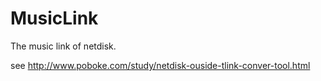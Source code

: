 MusicLink
=========

The music link of netdisk.

see http://www.poboke.com/study/netdisk-ouside-tlink-conver-tool.html
